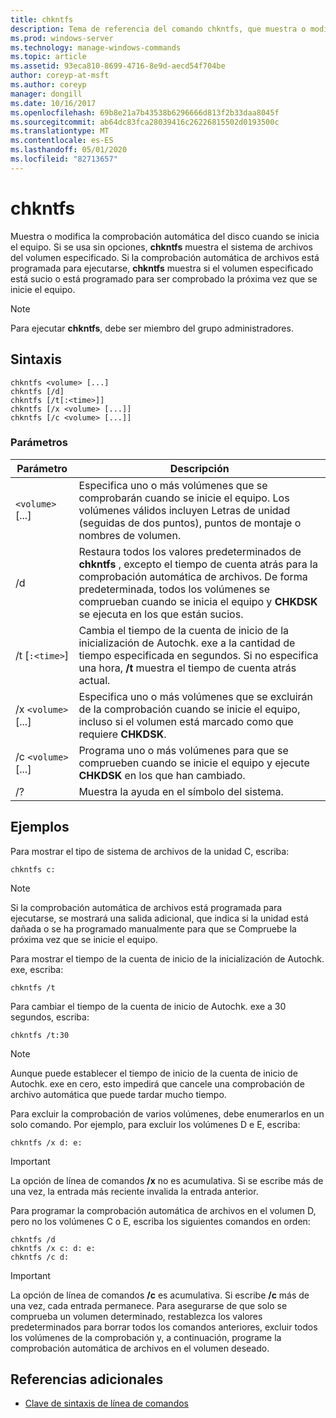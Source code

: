 ```yaml
---
title: chkntfs
description: Tema de referencia del comando chkntfs, que muestra o modifica la comprobación automática del disco cuando se inicia el equipo.
ms.prod: windows-server
ms.technology: manage-windows-commands
ms.topic: article
ms.assetid: 93eca810-8699-4716-8e9d-aecd54f704be
author: coreyp-at-msft
ms.author: coreyp
manager: dongill
ms.date: 10/16/2017
ms.openlocfilehash: 69b8e21a7b43538b6296666d813f2b33daa8045f
ms.sourcegitcommit: ab64dc83fca28039416c26226815502d0193500c
ms.translationtype: MT
ms.contentlocale: es-ES
ms.lasthandoff: 05/01/2020
ms.locfileid: "82713657"
---
```

# <a name="chkntfs"></a>chkntfs

Muestra o modifica la comprobación automática del disco cuando se inicia el equipo. Si se usa sin opciones, **chkntfs** muestra el sistema de archivos del volumen especificado. Si la comprobación automática de archivos está programada para ejecutarse, **chkntfs** muestra si el volumen especificado está sucio o está programado para ser comprobado la próxima vez que se inicie el equipo.

> [!NOTE]
> Para ejecutar **chkntfs**, debe ser miembro del grupo administradores.

## <a name="syntax"></a>Sintaxis

```
chkntfs <volume> [...]
chkntfs [/d]
chkntfs [/t[:<time>]]
chkntfs [/x <volume> [...]]
chkntfs [/c <volume> [...]]
```

### <a name="parameters"></a>Parámetros

| Parámetro | Descripción |
| --------- | ----------- |
| `<volume>` [...] | Especifica uno o más volúmenes que se comprobarán cuando se inicie el equipo. Los volúmenes válidos incluyen Letras de unidad (seguidas de dos puntos), puntos de montaje o nombres de volumen. |
| /d | Restaura todos los valores predeterminados de **chkntfs** , excepto el tiempo de cuenta atrás para la comprobación automática de archivos. De forma predeterminada, todos los volúmenes se comprueban cuando se inicia el equipo y **CHKDSK** se ejecuta en los que están sucios. |
| /t [`:<time>`] | Cambia el tiempo de la cuenta de inicio de la inicialización de Autochk. exe a la cantidad de tiempo especificada en segundos. Si no especifica una hora, **/t** muestra el tiempo de cuenta atrás actual. |
| /x `<volume>` [...] | Especifica uno o más volúmenes que se excluirán de la comprobación cuando se inicie el equipo, incluso si el volumen está marcado como que requiere **CHKDSK**. |
| /c `<volume>` [...] | Programa uno o más volúmenes para que se comprueben cuando se inicie el equipo y ejecute **CHKDSK** en los que han cambiado. |
| /? | Muestra la ayuda en el símbolo del sistema. |

## <a name="examples"></a>Ejemplos

Para mostrar el tipo de sistema de archivos de la unidad C, escriba:

```
chkntfs c:
```

> [!NOTE]
> Si la comprobación automática de archivos está programada para ejecutarse, se mostrará una salida adicional, que indica si la unidad está dañada o se ha programado manualmente para que se Compruebe la próxima vez que se inicie el equipo.

Para mostrar el tiempo de la cuenta de inicio de la inicialización de Autochk. exe, escriba:

```
chkntfs /t
```

Para cambiar el tiempo de la cuenta de inicio de Autochk. exe a 30 segundos, escriba:

```
chkntfs /t:30
```

> [!NOTE]
> Aunque puede establecer el tiempo de inicio de la cuenta de inicio de Autochk. exe en cero, esto impedirá que cancele una comprobación de archivo automática que puede tardar mucho tiempo.

Para excluir la comprobación de varios volúmenes, debe enumerarlos en un solo comando. Por ejemplo, para excluir los volúmenes D e E, escriba:

```
chkntfs /x d: e:
```

> [!IMPORTANT]
> La opción de línea de comandos **/x** no es acumulativa. Si se escribe más de una vez, la entrada más reciente invalida la entrada anterior.

Para programar la comprobación automática de archivos en el volumen D, pero no los volúmenes C o E, escriba los siguientes comandos en orden:

```
chkntfs /d
chkntfs /x c: d: e:
chkntfs /c d:
```

> [!IMPORTANT]
> La opción de línea de comandos **/c** es acumulativa. Si escribe **/c** más de una vez, cada entrada permanece. Para asegurarse de que solo se comprueba un volumen determinado, restablezca los valores predeterminados para borrar todos los comandos anteriores, excluir todos los volúmenes de la comprobación y, a continuación, programe la comprobación automática de archivos en el volumen deseado.

## <a name="additional-references"></a>Referencias adicionales

- [Clave de sintaxis de línea de comandos](command-line-syntax-key.md)
